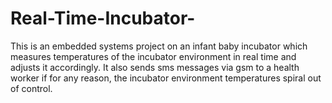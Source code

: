 # Real-Time-Incubator-

This is an embedded systems project on an infant baby incubator which measures temperatures of the incubator environment in real time and adjusts it accordingly. It also sends sms messages via gsm to a health worker if for any reason, the incubator environment temperatures spiral out of control.  
